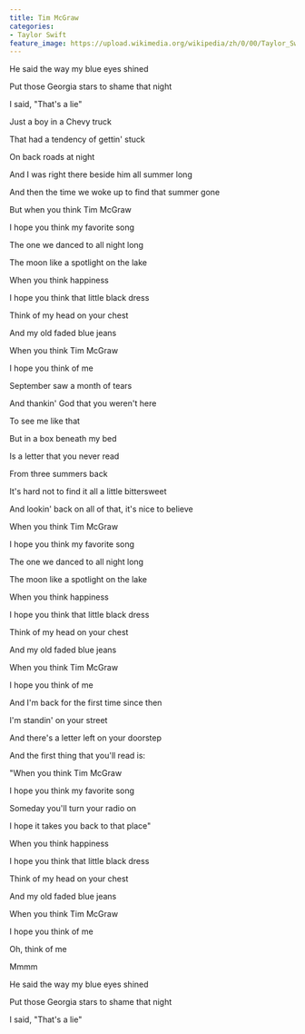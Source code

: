 ```yaml
---
title: Tim McGraw
categories:
- Taylor Swift
feature_image: https://upload.wikimedia.org/wikipedia/zh/0/00/Taylor_Swift_album.jpg
--- 
```

He said the way my blue eyes shined

Put those Georgia stars to shame that night

I said, "That's a lie"

Just a boy in a Chevy truck

That had a tendency of gettin' stuck

On back roads at night

And I was right there beside him all summer long

And then the time we woke up to find that summer gone

But when you think Tim McGraw

I hope you think my favorite song

The one we danced to all night long

The moon like a spotlight on the lake

When you think happiness

I hope you think that little black dress

Think of my head on your chest

And my old faded blue jeans

When you think Tim McGraw

I hope you think of me

September saw a month of tears

And thankin' God that you weren't here

To see me like that

But in a box beneath my bed

Is a letter that you never read

From three summers back

It's hard not to find it all a little bittersweet

And lookin' back on all of that, it's nice to believe

When you think Tim McGraw

I hope you think my favorite song

The one we danced to all night long

The moon like a spotlight on the lake

When you think happiness

I hope you think that little black dress

Think of my head on your chest

And my old faded blue jeans

When you think Tim McGraw

I hope you think of me

And I'm back for the first time since then

I'm standin' on your street

And there's a letter left on your doorstep

And the first thing that you'll read is:

"When you think Tim McGraw

I hope you think my favorite song

Someday you'll turn your radio on

I hope it takes you back to that place"

When you think happiness

I hope you think that little black dress

Think of my head on your chest

And my old faded blue jeans

When you think Tim McGraw

I hope you think of me

Oh, think of me

Mmmm

He said the way my blue eyes shined

Put those Georgia stars to shame that night

I said, "That's a lie"